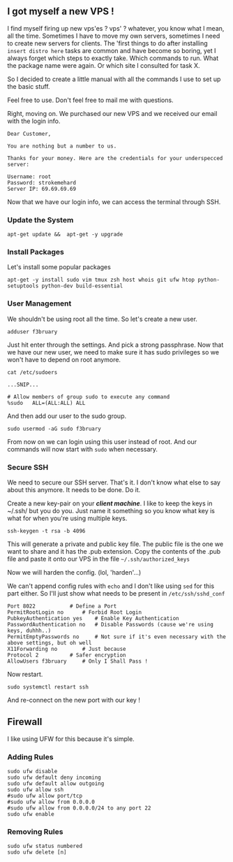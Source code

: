 ## I got myself a new VPS !

I find myself firing up new vps'es ? vps' ? whatever, you know what I mean, all the time. Sometimes I have to move my own servers, sometimes I need to create new servers for clients. The 'first things to do after installing `insert distro here` tasks are common and have become so boring, yet I always forget which steps to exactly take. Which commands to run. What the package name were again. Or which site I consulted for task X.

So I decided to create a little manual with all the commands I use to set up the basic stuff.

Feel free to use. Don't feel free to mail me with questions.

Right, moving on. We purchased our new VPS and we received our email with the login info.

```
Dear Customer,

You are nothing but a number to us.

Thanks for your money. Here are the credentials for your underspecced server:

Username: root
Password: strokemehard
Server IP: 69.69.69.69
```

Now that we have our login info, we can access the terminal through SSH.

### Update the System

```
apt-get update &&  apt-get -y upgrade
```

### Install Packages

Let's install some popular packages

```
apt-get -y install sudo vim tmux zsh host whois git ufw htop python-setuptools python-dev build-essential
```

### User Management

We shouldn't be using root all the time. So let's create a new user.

```
adduser f3bruary
```

Just hit enter through the settings. And pick a strong passphrase. Now that we have our new user, we need to make sure it has sudo privileges so we won't have to depend on root anymore.

```
cat /etc/sudoers
```
```
...SNIP...

# Allow members of group sudo to execute any command                                                                                                                           
%sudo   ALL=(ALL:ALL) ALL
```

And then add our user to the sudo group.

```
sudo usermod -aG sudo f3bruary
```

From now on we can login using this user instead of root. And our commands will now start with `sudo` when necessary.

### Secure SSH

We need to secure our SSH server. That's it. I don't know what else to say about this anymore. It needs to be done. Do it.

Create a new key-pair on your ***client machine***. I like to keep the keys in ~/.ssh/ but you do you. Just name it something so you know what key is what for when you're using multiple keys.

```
ssh-keygen -t rsa -b 4096
```

This will generate a private and public key file. The public file is the one we want to share and it has the .pub extension. Copy the contents of the .pub file and paste it onto our VPS in the file `~/.ssh/authorized_keys`

Now we will harden the config. (lol, 'harden'...)

We can't append config rules with `echo` and I don't like using `sed` for this part either. So I'll just show what needs to be present in `/etc/ssh/sshd_conf`

```
Port 8022			# Define a Port
PermitRootLogin no		# Forbid Root Login
PubkeyAuthentication yes	# Enable Key Authentication
PasswordAuthentication no	# Disable Passwords (cause we're using keys, duhhh..)
PermitEmptyPasswords no		# Not sure if it's even necessary with the above settings, but oh well
X11Forwarding no		# Just because
Protocol 2			# Safer encryption
AllowUsers f3bruary		# Only I Shall Pass !
```

Now restart.

```
sudo systemctl restart ssh
```

And re-connect on the new port with our key !

## Firewall

I like using UFW for this because it's simple.

### Adding Rules

```
sudo ufw disable
sudo ufw default deny incoming
sudo ufw default allow outgoing
sudo ufw allow ssh
#sudo ufw allow port/tcp
#sudo ufw allow from 0.0.0.0
#sudo ufw allow from 0.0.0.0/24 to any port 22
sudo ufw enable
```

### Removing Rules

```
sudo ufw status numbered
sudo ufw delete [n]
```
